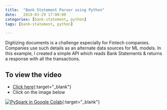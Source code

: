 ```yaml
---
title:  "Bank Statement Parser using Python"
date:   2019-03-29 17:00:00
categories: [bank-statement, python]
tags: [bank-statement, python]

---
```


Digitizing documents is a challenge especially for Fintech companies. Companies use such details as an alternate data sources for ML models. In this example, I created a simple API which reads Bank Statements & returns a response with all the transactions.


## To view the video
* [Click here](https://youtu.be/AMTc48ygCvU){:target="_blank"}
* Click on the image below

[![PySpark in Google Colab](http://img.youtube.com/vi/AMTc48ygCvU/0.jpg)](http://www.youtube.com/watch?v=AMTc48ygCvU){:target="_blank"}
